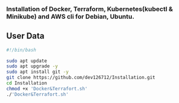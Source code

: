 ### Installation of Docker, Terraform, Kubernetes(kubectl & Minikube) and AWS cli for Debian, Ubuntu.

## User Data
``` bash
#!/bin/bash

sudo apt update
sudo apt upgrade -y
sudo apt install git -y
git clone https://github.com/dev126712/Installation.git
cd Installation
chmod +x 'Docker&Terrafort.sh'
./'Docker&Terrafort.sh'
```
